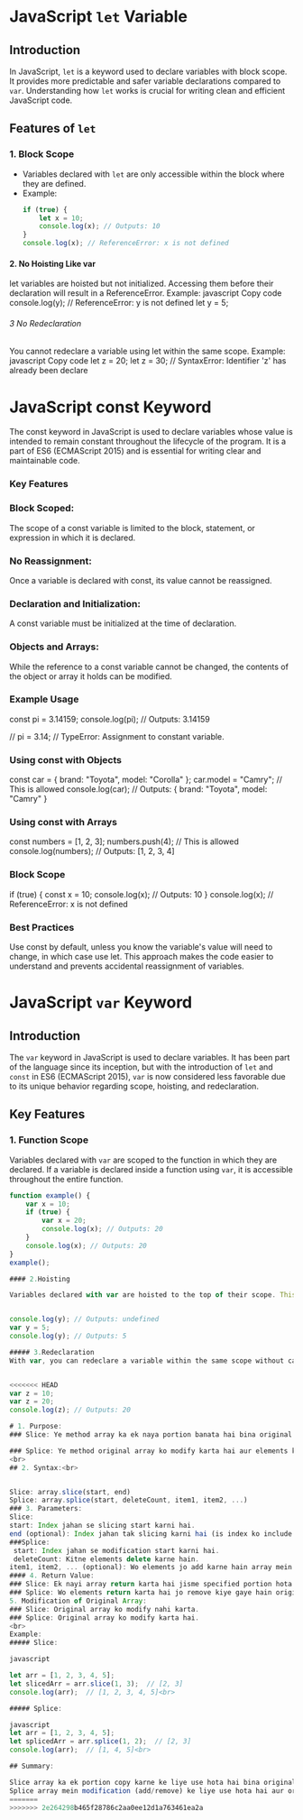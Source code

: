 # JavaScript `let` Variable

## Introduction

In JavaScript, `let` is a keyword used to declare variables with block scope. It provides more predictable and safer variable declarations compared to `var`. Understanding how `let` works is crucial for writing clean and efficient JavaScript code.

## Features of `let`

### 1. Block Scope
- Variables declared with `let` are only accessible within the block where they are defined.
- Example:
  ```javascript
  if (true) {
      let x = 10;
      console.log(x); // Outputs: 10
  }
  console.log(x); // ReferenceError: x is not defined
#### 2. No Hoisting Like var
let variables are hoisted but not initialized. Accessing them before their declaration will result in a ReferenceError.
Example:
javascript
Copy code
console.log(y); // ReferenceError: y is not defined
let y = 5;
###### 3 No Redeclaration
You cannot redeclare a variable using let within the same scope.
Example:
javascript
Copy code
let z = 20;
let z = 30; // SyntaxError: Identifier 'z' has already been declare



# JavaScript const Keyword

The const keyword in JavaScript is used to declare variables whose value is intended to remain constant throughout the lifecycle of the program. It is a part of ES6 (ECMAScript 2015) and is essential for writing clear and maintainable code.

### Key Features

### Block Scoped: 
The scope of a const variable is limited to the block, statement, or expression in which it is declared.
### No Reassignment:
Once a variable is declared with const, its value cannot be reassigned.
### Declaration and Initialization:
A const variable must be initialized at the time of declaration.
### Objects and Arrays:
While the reference to a const variable cannot be changed, the contents of the object or array it holds can be modified.
### Example Usage
const pi = 3.14159;
console.log(pi); // Outputs: 3.14159

// pi = 3.14; // TypeError: Assignment to constant variable.
### Using const with Objects
const car = { brand: "Toyota", model: "Corolla" };
car.model = "Camry"; // This is allowed
console.log(car); // Outputs: { brand: "Toyota", model: "Camry" }
### Using const with Arrays

const numbers = [1, 2, 3];
numbers.push(4); // This is allowed
console.log(numbers); // Outputs: [1, 2, 3, 4]
### Block Scope

if (true) {
    const x = 10;
    console.log(x); // Outputs: 10
}
console.log(x); // ReferenceError: x is not defined
### Best Practices
Use const by default, unless you know the variable's value will need to change, in which case use let.
This approach makes the code easier to understand and prevents accidental reassignment of variables.

# JavaScript `var` Keyword

## Introduction

The `var` keyword in JavaScript is used to declare variables. It has been part of the language since its inception, but with the introduction of `let` and `const` in ES6 (ECMAScript 2015), `var` is now considered less favorable due to its unique behavior regarding scope, hoisting, and redeclaration.

## Key Features

### 1. Function Scope
Variables declared with `var` are scoped to the function in which they are declared. If a variable is declared inside a function using `var`, it is accessible throughout the entire function.

```javascript
function example() {
    var x = 10;
    if (true) {
        var x = 20;
        console.log(x); // Outputs: 20
    }
    console.log(x); // Outputs: 20
}
example();

#### 2.Hoisting

Variables declared with var are hoisted to the top of their scope. This means that the declaration is moved to the top of its scope, but the assignment remains where it is. As a result, the variable can be accessed before it is actually assigned a value, which results in undefined.


console.log(y); // Outputs: undefined
var y = 5;
console.log(y); // Outputs: 5

##### 3.Redeclaration
With var, you can redeclare a variable within the same scope without causing an error. This can lead to unintended behavior, especially in larger codebases.


<<<<<<< HEAD
var z = 10;
var z = 20;
console.log(z); // Outputs: 20

# 1. Purpose:
### Slice: Ye method array ka ek naya portion banata hai bina original array ko modify kiye. Yeh shallow copy return karta hai.<br>

### Splice: Ye method original array ko modify karta hai aur elements ko add ya remove karta hai.
<br>
## 2. Syntax:<br>


Slice: array.slice(start, end)
Splice: array.splice(start, deleteCount, item1, item2, ...)
### 3. Parameters:
Slice:
start: Index jahan se slicing start karni hai.
end (optional): Index jahan tak slicing karni hai (is index ko include nahi kiya jata).
###Splice:
 start: Index jahan se modification start karni hai.
 deleteCount: Kitne elements delete karne hain.
item1, item2, ... (optional): Wo elements jo add karne hain array mein.
#### 4. Return Value:
### Slice: Ek nayi array return karta hai jisme specified portion hota hai original array ka.
### Splice: Wo elements return karta hai jo remove kiye gaye hain original array se.
5. Modification of Original Array:
### Slice: Original array ko modify nahi karta.
### Splice: Original array ko modify karta hai.
<br>
Example:
##### Slice:

javascript

let arr = [1, 2, 3, 4, 5];
let slicedArr = arr.slice(1, 3);  // [2, 3]
console.log(arr);  // [1, 2, 3, 4, 5]<br>

##### Splice:

javascript
let arr = [1, 2, 3, 4, 5];
let splicedArr = arr.splice(1, 2);  // [2, 3]
console.log(arr);  // [1, 4, 5]<br>

## Summary:

Slice array ka ek portion copy karne ke liye use hota hai bina original array ko change kiye.
Splice array mein modification (add/remove) ke liye use hota hai aur original array ko change karta hai.
=======
>>>>>>> 2e264298b465f28786c2aa0ee12d1a763461ea2a
